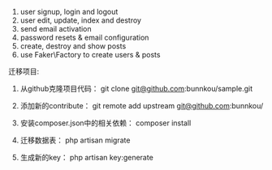 1. user signup, login and logout
2. user edit, update, index and destroy
3. send email activation
4. password resets & email configuration
5. create, destroy and show posts
6. use Faker\Factory to create users & posts

迁移项目:
1. 从github克隆项目代码：
git clone git@github.com:bunnkou/sample.git

2. 添加新的contribute：
git remote add upstream git@github.com:bunnkou/

3. 安装composer.json中的相关依赖：
composer install

4. 迁移数据表：
php artisan migrate

5. 生成新的key：
php artisan key:generate
